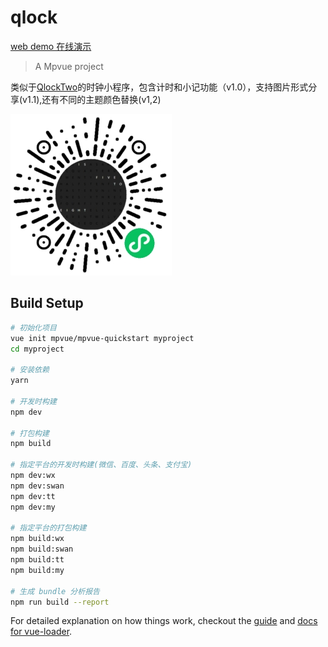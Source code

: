 # qlock

[web demo 在线演示](https://qlock-web.vercel.app/)

> A Mpvue project

类似于[QlockTwo](http://www.qlocktwo.com/)的时钟小程序，包含计时和小记功能（v1.0），支持图片形式分享(v1.1),还有不同的主题颜色替换(v1,2)

![qrcode](/static/images/mp.jpg)

## Build Setup

``` bash
# 初始化项目
vue init mpvue/mpvue-quickstart myproject
cd myproject

# 安装依赖
yarn

# 开发时构建
npm dev

# 打包构建
npm build

# 指定平台的开发时构建(微信、百度、头条、支付宝)
npm dev:wx
npm dev:swan
npm dev:tt
npm dev:my

# 指定平台的打包构建
npm build:wx
npm build:swan
npm build:tt
npm build:my

# 生成 bundle 分析报告
npm run build --report
```

For detailed explanation on how things work, checkout the [guide](http://vuejs-templates.github.io/webpack/) and [docs for vue-loader](http://vuejs.github.io/vue-loader).
